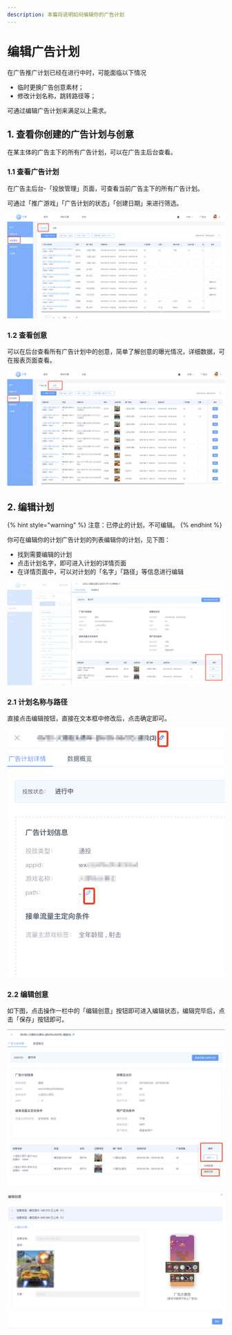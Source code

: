 ```yaml
---
description: 本篇将说明如何编辑你的广告计划
---
```


# 编辑广告计划

在广告推广计划已经在进行中时，可能面临以下情况

* 临时更换广告创意素材；
* 修改计划名称，跳转路径等；

可通过编辑广告计划来满足以上需求。

## **1. 查看你创建的广告计划与创意**

在某主体的广告主下的所有广告计划，可以在广告主后台查看。

### **1.1 查看广告计划**

在广告主后台-「投放管理」页面，可查看当前广告主下的所有广告计划。

可通过「推广游戏」「广告计划的状态」「创建日期」来进行筛选。

![](../../.gitbook/assets/image%20%281%29.png)

### **1.2 查看创意**

可以在后台查看所有广告计划中的创意，简单了解创意的曝光情况，详细数据，可在报表页面查看。

![](../../.gitbook/assets/image%20%28126%29.png)

## **2. 编辑计划**

{% hint style="warning" %}
注意：已停止的计划，不可编辑。
{% endhint %}

你可在编辑你的计划广告计划的列表编辑你的计划，见下图：

* 找到需要编辑的计划
* 点击计划名字，即可进入计划的详情页面
* 在详情页面中，可以对计划的「名字」「路径」等信息进行编辑

![](../../.gitbook/assets/image%20%2829%29.png)

### **2.1 计划名称与路径**

直接点击编辑按钮，直接在文本框中修改后，点击确定即可。

![](../../.gitbook/assets/image%20%2837%29.png)

### **2.2 编辑创意**

如下图，点击操作一栏中的「编辑创意」按钮即可进入编辑状态，编辑完毕后，点击「保存」按钮即可。

![](../../.gitbook/assets/image%20%2866%29.png)

![](../../.gitbook/assets/image%20%2833%29.png)

